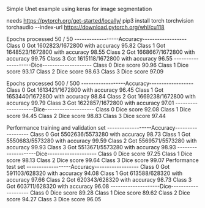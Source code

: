 Simple Unet example using keras for image segmentation

needs 
https://pytorch.org/get-started/locally/
pip3 install torch torchvision torchaudio --index-url https://download.pytorch.org/whl/cu118



Epochs processed 50 / 50
------------------Accuracy------------------
Class 0 Got 1602823/1672800 with accuracy 95.82
Class 1 Got 1648523/1672800 with accuracy 98.55
Class 2 Got 1668667/1672800 with accuracy 99.75
Class 3 Got 1615118/1672800 with accuracy 96.55
--------------------Dice--------------------
Class 0 Dice score 90.96
Class 1 Dice score 93.17
Class 2 Dice score 98.63
Class 3 Dice score 97.09


Epochs processed 500 / 500
------------------Accuracy------------------
Class 0 Got 1613421/1672800 with accuracy 96.45
Class 1 Got 1653440/1672800 with accuracy 98.84
Class 2 Got 1669238/1672800 with accuracy 99.79
Class 3 Got 1622857/1672800 with accuracy 97.01
--------------------Dice--------------------
Class 0 Dice score 92.08
Class 1 Dice score 94.45
Class 2 Dice score 98.83
Class 3 Dice score 97.44


Performance training and validation set
------------------Accuracy------------------
Class 0 Got 5502636/5573280 with accuracy 98.73
Class 1 Got 5550683/5573280 with accuracy 99.59
Class 2 Got 5569571/5573280 with accuracy 99.93
Class 3 Got 5513671/5573280 with accuracy 98.93
--------------------Dice--------------------
Class 0 Dice score 97.25
Class 1 Dice score 98.13
Class 2 Dice score 99.64
Class 3 Dice score 99.07
Performance test set
------------------Accuracy------------------
Class 0 Got 591103/628320 with accuracy 94.08
Class 1 Got 613588/628320 with accuracy 97.66
Class 2 Got 620343/628320 with accuracy 98.73
Class 3 Got 603711/628320 with accuracy 96.08
--------------------Dice--------------------
Class 0 Dice score 89.28
Class 1 Dice score 89.62
Class 2 Dice score 94.27
Class 3 Dice score 96.05